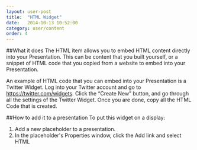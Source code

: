 ```yaml
---
layout: user-post
title:  "HTML Widget"
date:   2014-10-13 10:52:00
category: user/content
order: 4
---
```


##What it does
The HTML item allows you to embed HTML content directly into your Presentation. This can be content that you built yourself, or a snippet of HTML code that you copied from a website to embed into your Presentation.

An example of HTML code that you can embed into your Presentation is a Twitter Widget. Log into your Twitter account and go to https://twitter.com/widgets. Click the “Create New” button, and go through all the settings of the Twitter Widget. Once you are done, copy all the HTML Code that is created.

##How to add it to a presentation
To put this widget on a display:

1. Add a new placeholder to a presentation.   
2. In the placeholder's Properties window, click the Add link and select HTML

